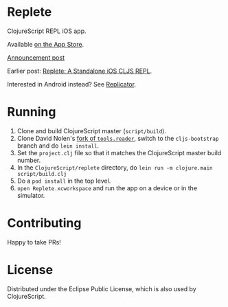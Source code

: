 # Replete

ClojureScript REPL iOS app.

Available [on the App Store](https://itunes.apple.com/us/app/replete/id1013465639?ls=1&mt=8).

[Announcement post](http://blog.fikesfarm.com/posts/2015-07-20-ios-clojurescript-repl-available-in-app-store.html)

Earlier post: [Replete: A Standalone iOS CLJS REPL](http://blog.fikesfarm.com/posts/2015-06-27-replete-a-standalone-ios-cljs-repl.html).

Interested in Android instead? See [Replicator](https://github.com/tahmidsadik112/Replicator).

# Running

1. Clone and build ClojureScript master (`script/build`).
2. Clone David Nolen's [fork of `tools.reader`](https://github.com/swannodette/tools.reader), switch to the `cljs-bootstrap` branch and do `lein install`.
3. Set the `project.clj` file so that it matches the ClojureScript master build number.
4. In the `ClojureScript/replete` directory, do `lein run -m clojure.main script/build.clj`
5. Do a `pod install` in the top level.
6. `open Replete.xcworkspace` and run the app on a device or in the simulator.

# Contributing

Happy to take PRs!

# License

Distributed under the Eclipse Public License, which is also used by ClojureScript.
